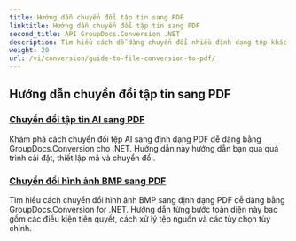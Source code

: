 ```yaml
---
title: Hướng dẫn chuyển đổi tập tin sang PDF
linktitle: Hướng dẫn chuyển đổi tập tin sang PDF
second_title: API GroupDocs.Conversion .NET
description: Tìm hiểu cách dễ dàng chuyển đổi nhiều định dạng tệp khác nhau sang PDF bằng GroupDocs.Conversion for .NET. Hướng dẫn từng bước này bao gồm mọi thứ từ thiết lập thư viện đến thực hiện chuyển đổi tệp liền mạch.
weight: 20
url: /vi/conversion/guide-to-file-conversion-to-pdf/
---
```

## Hướng dẫn chuyển đổi tập tin sang PDF
### [Chuyển đổi tập tin AI sang PDF](./converting-ai-to-pdf/)
Khám phá cách chuyển đổi tệp AI sang định dạng PDF dễ dàng bằng GroupDocs.Conversion cho .NET. Hướng dẫn này hướng dẫn bạn qua quá trình cài đặt, thiết lập mã và chuyển đổi.
### [Chuyển đổi hình ảnh BMP sang PDF](./converting-bmp-to-pdf/)
Tìm hiểu cách chuyển đổi hình ảnh BMP sang định dạng PDF dễ dàng bằng GroupDocs.Conversion for .NET. Hướng dẫn từng bước toàn diện này bao gồm các điều kiện tiên quyết, cách xử lý tệp nguồn và các tùy chọn tùy chỉnh.